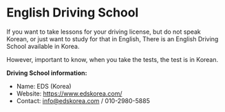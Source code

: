 # English Driving School 

If you want to take lessons for your driving license, but do not speak Korean, or just want to study for that in English,
There is an English Driving School available in Korea.

However, important to know, when you take the tests, the test is in Korean.

**Driving School information:**

- Name: EDS (Korea)
- Website: https://www.edskorea.com/
- Contact:  info@edskorea.com  /  010-2980-5885